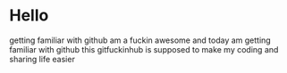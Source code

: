 # Hello
getting familiar with github
am a fuckin awesome and today am getting familiar with github
this gitfuckinhub is supposed to make my coding and sharing life easier 
